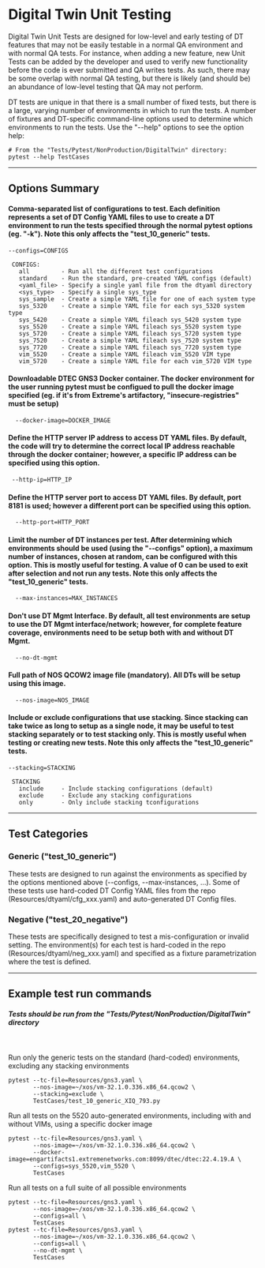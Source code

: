 # Digital Twin Unit Testing

Digital Twin Unit Tests are designed for low-level and early testing of DT features that may not be easily testable in a normal QA environment and with normal QA tests.  For instance, when adding a new feature, new Unit Tests can be added by the developer and used to verify new functionality before the code is ever submitted and QA writes tests.  As such, there may be some overlap with normal QA testing, but there is likely (and should be) an abundance of low-level testing that QA may not perform.

DT tests are unique in that there is a small number of fixed tests, but there is a large, varying number of environments in which to run the tests.  A number of fixtures and DT-specific command-line options used to determine which environments to run the tests.  Use the "--help" options to see the option help:

```
# From the "Tests/Pytest/NonProduction/DigitalTwin" directory:
pytest --help TestCases
```

---

## Options Summary
#### Comma-separated list of configurations to test.  Each definition represents a set of DT Config YAML files to use to create a DT environment to run the tests specified through the normal pytest options (eg. "-k").  Note this only affects the "test_10_generic" tests.
```
--configs=CONFIGS

 CONFIGS:
   all         - Run all the different test configurations
   standard    - Run the standard, pre-created YAML configs (default)
   <yaml_file> - Specify a single yaml file from the dtyaml directory
   <sys_type>  - Specify a single sys_type
   sys_sample  - Create a simple YAML file for one of each system type
   sys_5320    - Create a simple YAML file for each sys_5320 system type
   sys_5420    - Create a simple YAML fileach sys_5420 system type
   sys_5520    - Create a simple YAML fileach sys_5520 system type
   sys_5720    - Create a simple YAML fileach sys_5720 system type
   sys_7520    - Create a simple YAML fileach sys_7520 system type
   sys_7720    - Create a simple YAML fileach sys_7720 system type
   vim_5520    - Create a simple YAML fileach vim_5520 VIM type
   vim_5720    - Create a simple YAML file for each vim_5720 VIM type
```

#### Downloadable DTEC GNS3 Docker container.  The docker environment for the user running pytest must be configued to pull the docker image specified (eg. if it's from Extreme's artifactory, "insecure-registries" must be setup)
```
  --docker-image=DOCKER_IMAGE
```

#### Define the HTTP server IP address to access DT YAML files.  By default, the code will try to determine the correct local IP address reachable through the docker container; however, a specific IP address can be specified using this option.
```
 --http-ip=HTTP_IP
```

#### Define the HTTP server port to access DT YAML files.  By default, port 8181 is used; however a different port can be specified using this option.
```
  --http-port=HTTP_PORT
```

#### Limit the number of DT instances per test.  After determining which environments should be used (using the "--configs" option), a maximum number of instances, chosen at random, can be configured with this option.  This is mostly useful for testing.  A value of 0 can be used to exit after selection and not run any tests.   Note this only affects the "test_10_generic" tests.
```
  --max-instances=MAX_INSTANCES
```

#### Don't use DT Mgmt Interface.  By default, all test environments are setup to use the DT Mgmt interface/network; however, for complete feature coverage, environments need to be setup both with and without DT Mgmt.
```
  --no-dt-mgmt
```

#### Full path of NOS QCOW2 image file (mandatory).  All DTs will be setup using this image.
```
  --nos-image=NOS_IMAGE
```

#### Include or exclude configurations that use stacking.  Since stacking can take twice as long to setup as a single node, it may be useful to test stacking separately or to test stacking only.  This is mostly useful when testing or creating new tests.  Note this only affects the "test_10_generic" tests.
 ```
 --stacking=STACKING

  STACKING
    include     - Include stacking configurations (default)
    exclude     - Exclude any stacking configurations
    only        - Only include stacking tconfigurations
```
----
## Test Categories
### Generic ("test_10_generic")
These tests are designed to run against the environments as specified by the options mentioned above (--configs, --max-instances, ...).  Some of these tests use hard-coded DT Config YAML files from the repo (Resources/dtyaml/cfg_xxx.yaml) and auto-generated DT Config files.
### Negative ("test_20_negative")
These tests are specifically designed to test a mis-configuration or invalid setting.  The environment(s) for each test is hard-coded in the repo (Resources/dtyaml/neg_xxx.yaml) and specified as a fixture parametrization where the test is defined.

----
## Example test run commands
##### Tests should be run from the "Tests/Pytest/NonProduction/DigitalTwin" directory

<br>

Run only the generic tests on the standard (hard-coded) environments, excluding any stacking environments
```
pytest --tc-file=Resources/gns3.yaml \
       --nos-image=~/xos/vm-32.1.0.336.x86_64.qcow2 \
       --stacking=exclude \
       TestCases/test_10_generic_XIQ_793.py
```
Run all tests on the 5520 auto-generated environments, including with and without VIMs, using a specific docker image
```
pytest --tc-file=Resources/gns3.yaml \
       --nos-image=~/xos/vm-32.1.0.336.x86_64.qcow2 \
       --docker-image=engartifacts1.extremenetworks.com:8099/dtec/dtec:22.4.19.A \
       --configs=sys_5520,vim_5520 \
       TestCases
```
Run all tests on a full suite of all possible environments
```
pytest --tc-file=Resources/gns3.yaml \
       --nos-image=~/xos/vm-32.1.0.336.x86_64.qcow2 \
       --configs=all \
       TestCases
pytest --tc-file=Resources/gns3.yaml \
       --nos-image=~/xos/vm-32.1.0.336.x86_64.qcow2 \
       --configs=all \
       --no-dt-mgmt \
       TestCases
```